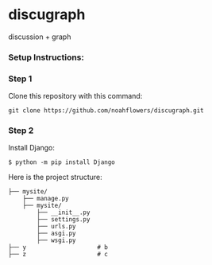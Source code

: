 # discugraph
discussion + graph


### Setup Instructions:

### Step 1

Clone this repository with this command:
```
git clone https://github.com/noahflowers/discugraph.git
```
### Step 2
Install Django:

```
$ python -m pip install Django
```

Here is the project structure:

    ├── mysite/
        ├── manage.py
        ├── mysite/
            ├── __init__.py
            ├── settings.py
            ├── urls.py
            ├── asgi.py
            ├── wsgi.py                  
    ├── y                    # b
    ├── z                    # c